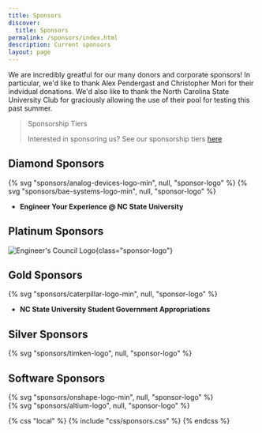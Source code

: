 ```yaml
---
title: Sponsors
discover:
  title: Sponsors
permalink: /sponsors/index.html
description: Current sponsors
layout: page
---
```

We are incredibly greatful for our many donors and corporate sponsors! In particular, we'd like to thank Alex Pendergast and Christopher Mori for their indvidual donations. We'd also like to thank the North Carolina State University Club for graciously allowing the use of their pool for testing this past summer.
> Sponsorship Tiers
>
> Interested in sponsoring us? See our sponsorship tiers [here](/sponsors/tiers.html)

## Diamond Sponsors
{% svg "sponsors/analog-devices-logo-min", null, "sponsor-logo" %}
{% svg "sponsors/bae-systems-logo-min", null, "sponsor-logo" %}
- **Engineer Your Experience @ NC State University**

## Platinum Sponsors
![Engineer's Council Logo](/assets/images/sponsors/engineers-council-logo.png){class="sponsor-logo"}

## Gold Sponsors
{% svg "sponsors/caterpillar-logo-min", null, "sponsor-logo" %}<br>
- **NC State University Student Government Appropriations**

## Silver Sponsors
{% svg "sponsors/timken-logo", null, "sponsor-logo" %}

## Software Sponsors
{% svg "sponsors/onshape-logo-min", null, "sponsor-logo" %}<br>
{% svg "sponsors/altium-logo", null, "sponsor-logo" %}

{% css "local" %}
  {% include "css/sponsors.css" %}
{% endcss %}
